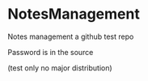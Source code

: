 # NotesManagement
Notes management
a github test repo

Password is in the source 

(test only no major distribution)
